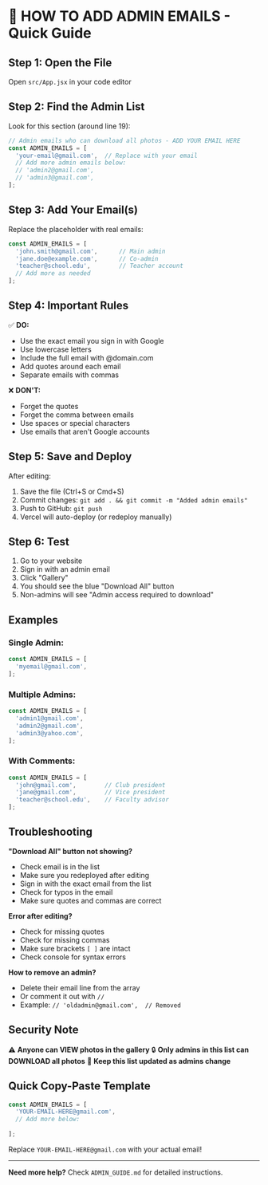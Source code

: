 # 🔐 HOW TO ADD ADMIN EMAILS - Quick Guide

## Step 1: Open the File
Open `src/App.jsx` in your code editor

## Step 2: Find the Admin List
Look for this section (around line 19):

```javascript
// Admin emails who can download all photos - ADD YOUR EMAIL HERE
const ADMIN_EMAILS = [
  'your-email@gmail.com',  // Replace with your email
  // Add more admin emails below:
  // 'admin2@gmail.com',
  // 'admin3@gmail.com',
];
```

## Step 3: Add Your Email(s)
Replace the placeholder with real emails:

```javascript
const ADMIN_EMAILS = [
  'john.smith@gmail.com',      // Main admin
  'jane.doe@example.com',      // Co-admin
  'teacher@school.edu',        // Teacher account
  // Add more as needed
];
```

## Step 4: Important Rules

✅ **DO:**
- Use the exact email you sign in with Google
- Use lowercase letters
- Include the full email with @domain.com
- Add quotes around each email
- Separate emails with commas

❌ **DON'T:**
- Forget the quotes
- Forget the comma between emails
- Use spaces or special characters
- Use emails that aren't Google accounts

## Step 5: Save and Deploy

After editing:
1. Save the file (Ctrl+S or Cmd+S)
2. Commit changes: `git add . && git commit -m "Added admin emails"`
3. Push to GitHub: `git push`
4. Vercel will auto-deploy (or redeploy manually)

## Step 6: Test

1. Go to your website
2. Sign in with an admin email
3. Click "Gallery"
4. You should see the blue "Download All" button
5. Non-admins will see "Admin access required to download"

## Examples

### Single Admin:
```javascript
const ADMIN_EMAILS = [
  'myemail@gmail.com',
];
```

### Multiple Admins:
```javascript
const ADMIN_EMAILS = [
  'admin1@gmail.com',
  'admin2@gmail.com',
  'admin3@yahoo.com',
];
```

### With Comments:
```javascript
const ADMIN_EMAILS = [
  'john@gmail.com',        // Club president
  'jane@gmail.com',        // Vice president
  'teacher@school.edu',    // Faculty advisor
];
```

## Troubleshooting

**"Download All" button not showing?**
- Check email is in the list
- Make sure you redeployed after editing
- Sign in with the exact email from the list
- Check for typos in the email
- Make sure quotes and commas are correct

**Error after editing?**
- Check for missing quotes
- Check for missing commas
- Make sure brackets `[ ]` are intact
- Check console for syntax errors

**How to remove an admin?**
- Delete their email line from the array
- Or comment it out with `//`
- Example: `// 'oldadmin@gmail.com',  // Removed`

## Security Note

⚠️ **Anyone can VIEW photos in the gallery**
🔒 **Only admins in this list can DOWNLOAD all photos**
📧 **Keep this list updated as admins change**

## Quick Copy-Paste Template

```javascript
const ADMIN_EMAILS = [
  'YOUR-EMAIL-HERE@gmail.com',
  // Add more below:
  
];
```

Replace `YOUR-EMAIL-HERE@gmail.com` with your actual email!

---

**Need more help?** Check `ADMIN_GUIDE.md` for detailed instructions.
